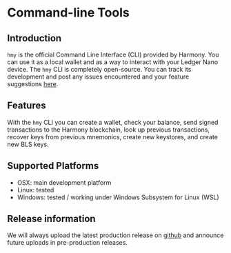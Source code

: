 # Command-line Tools

## Introduction <a id="introduction"></a>

`hmy` is the official Command Line Interface \(CLI\) provided by Harmony. You can use it as a local wallet and as a way to interact with your Ledger Nano device. The `hmy` CLI is completely open-source. You can track its development and post any issues encountered and your feature suggestions [here](https://github.com/harmony-one/go-sdk).

## Features <a id="features"></a>

With the `hmy` CLI you can create a wallet, check your balance, send signed transactions to the Harmony blockchain, look up previous transactions, recover keys from previous mnemonics, create new keystores, and create new BLS keys.

## Supported Platforms <a id="platforms"></a>

* OSX: main development platform
* Linux: tested
* Windows: tested / working under Windows Subsystem for Linux \(WSL\)

## Release information <a id="release-information"></a>

We will always upload the latest production release on [github](https://github.com/harmony-one/go-sdk/releases) and announce future uploads in pre-production releases.

